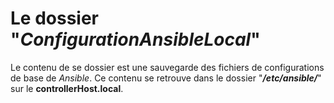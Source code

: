 # Le dossier "*ConfigurationAnsibleLocal*"

Le contenu de se dossier est une sauvegarde des fichiers de configurations de base de *Ansible*. Ce contenu se retrouve dans le dossier "***/etc/ansible/***" sur le **controllerHost.local**.
